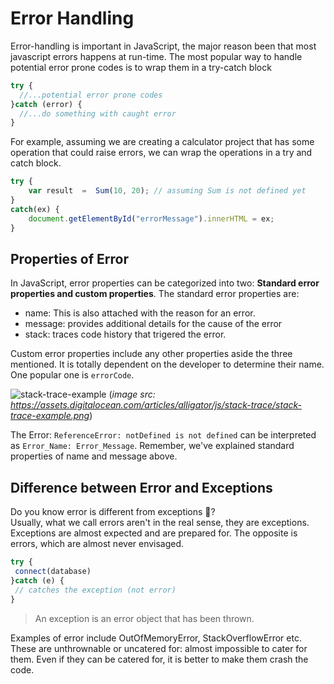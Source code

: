# Error Handling

Error-handling is important in JavaScript, the major reason been that most javascript errors happens at run-time.
The most popular way to handle potential error prone codes is to wrap them in a try-catch block

```js
try {
  //...potential error prone codes
}catch (error) {
  //...do something with caught error
}
```
For example, assuming we are creating a calculator project that has some operation that could raise errors,
we can wrap the operations in a try and catch block.

```js
try {
    var result  =  Sum(10, 20); // assuming Sum is not defined yet
}
catch(ex) {
    document.getElementById("errorMessage").innerHTML = ex;
}
```

## Properties of Error
In JavaScript, error properties can be categorized into two: **Standard error properties and custom properties**.
The standard error properties are:
- name: This is also attached with the reason for an error.
- message: provides additional details for the cause of the error
- stack: traces code history that trigered the error.

Custom error properties include any other properties aside the three mentioned. It is totally dependent on the developer to determine their name.
One popular one is `errorCode`.

![stack-trace-example](https://user-images.githubusercontent.com/51183064/178091213-c085f537-0a43-4748-9938-772246a99b8b.png)
(*image src: https://assets.digitalocean.com/articles/alligator/js/stack-trace/stack-trace-example.png*)

The Error: `ReferenceError: notDefined is not defined` can be interpreted as `Error_Name: Error_Message`. Remember, we've explained standard properties of name and message above.

## Difference between Error and Exceptions
Do you know error is different from exceptions 🤨?<br>
Usually, what we call errors aren't in the real sense, they are exceptions. Exceptions are almost expected and are prepared for.
The opposite is errors, which are almost never envisaged.

```js
try {
 connect(database)
}catch (e) {
 // catches the exception (not error)
}
```

>An exception is an error object that has been thrown.

Examples of error include OutOfMemoryError, StackOverflowError etc. These are unthrownable or uncatered for: almost impossible to cater for them. Even if they can be catered for, it is better to make them crash the code.
